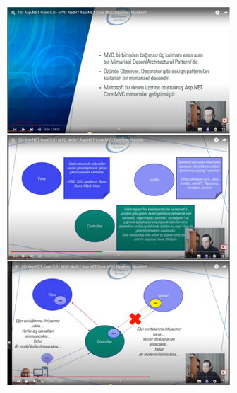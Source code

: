 <img src="https://github.com/musauyumaz/CSharp/blob/main/Gen%C3%A7ay%20Y%C4%B1ld%C4%B1z/Asp.NET%20Core%205.0%20E%C4%9Fitimi/13)%20Asp.NET%20Core%205.0%20-%20MVC%20Nedir%20Asp.NET%20Core%20MVC%20Pipeline'%C4%B1%20Nas%C4%B1ld%C4%B1r/1-)MVC%20Bilgiler.png" width="auto">
<img src="https://github.com/musauyumaz/CSharp/blob/main/Gen%C3%A7ay%20Y%C4%B1ld%C4%B1z/Asp.NET%20Core%205.0%20E%C4%9Fitimi/13)%20Asp.NET%20Core%205.0%20-%20MVC%20Nedir%20Asp.NET%20Core%20MVC%20Pipeline'%C4%B1%20Nas%C4%B1ld%C4%B1r/2-)ModelViewController.png" width="auto">
<img src="https://github.com/musauyumaz/CSharp/blob/main/Gen%C3%A7ay%20Y%C4%B1ld%C4%B1z/Asp.NET%20Core%205.0%20E%C4%9Fitimi/13)%20Asp.NET%20Core%205.0%20-%20MVC%20Nedir%20Asp.NET%20Core%20MVC%20Pipeline'%C4%B1%20Nas%C4%B1ld%C4%B1r/3-)%C3%87al%C4%B1%C5%9Fma%C5%9Eekli.png" width="auto">
<img src="" width="auto">
